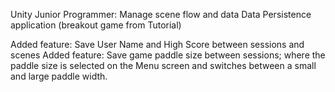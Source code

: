 Unity Junior Programmer: Manage scene flow and data
Data Persistence application (breakout game from Tutorial)

Added feature: Save User Name and High Score between sessions and scenes
Added feature: Save game paddle size between sessions; where the paddle size is selected on the Menu screen and switches between a small and large paddle width.

